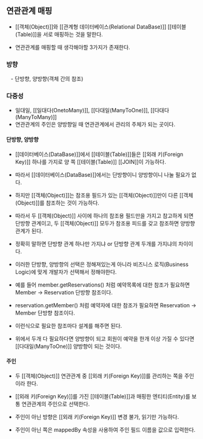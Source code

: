 
## 연관관계 매핑

- [[객체(Object)]]와 [[관계형 데이터베이스(Relational DataBase)]] [[테이블(Table)]]을 서로 매핑하는 것을 말한다.

- 연관관계를 매핑할 때 생각해야할 3가지가 존재한다.
### 방향
 
 - 단방향, 양방향(객체 간의 참조)
### 다중성

- 일대일, [[일대다(OnetoMany)]], [[다대일(ManyToOne)]], [[다대다(ManyToMany)]]
- 연관관계의 주인은 양방향일 때 연관관계에서 관리의 주체가 되는 곳이다.

#### 단방향, 양방향

- [[데이터베이스(DataBase)]]에서 [[테이블(Table)]]들은 [[외래 키(Foreign Key)]] 하나를 가지로 양 쪽 [[테이블(Table)]] [[JOIN]]이 가능하다.
- 따라서 [[데이터베이스(DataBase)]]에서는 단방향이니 양방향이니 나눌 필요가 없다.

- 하지만 [[객체(Object)]]는 참조용 필드가 있는 [[객체(Object)]]만이 다른 [[객체(Object)]]를 참조하는 것이 가능하다. 
- 따라서 두 [[객체(Object)]] 사이에 하나의 참조용 필드만을 가지고 참고하게 되면 단방향 관계이고, 두 [[객체(Object)]] 모두가 참조용 피드를 갖고 참조하면 양방향 관계가 된다.

- 정확히 말하면 단방향 관계 하나만 가지냐 or 단방향 관계 두개를 가지냐의 차이이다.

- 이러한 단방향, 양방향의 선택은 정해져있는게 아니라 비즈니스 로직(Business Logic)에 맞게 개발자가 선택해서 정해야한다.

- 예를 들어 member.getReservations() 처럼 예약목록에 대한 참조가 필요하면 Member -> Reservation 단방향 참조이다.
- reservation.getMember() 처럼 예약자에 대한 참조가 필요하면 Reservation -> Member 단방향 참조이다.
- 이런식으로 필요한 참조마다 설계를 해주면 된다.
- 위에서 두개 다 필요하다면 양방향이 되고 회원이 예약을 한개 이상 가질 수 있다면 [[다대일(ManyToOne)]] 양방향이 되는 것이다.

#### 주인

- 두 [[객체(Object)]] 연관관계 중 [[외래 키(Foreign Key)]]를 관리하는 쪽을 주인이라 한다.
- [[외래 키(Foreign Key)]]를 가진 [[테이블(Table)]]과 매핑한 엔티티(Entity)를 보통 연관관계의 주인으로 선택한다.

- 주인이 아닌 방향은 [[외래 키(Foreign Key)]] 변경 불가, 읽기만 가능하다.
- 주인이 아닌 쪽은 mappedBy 속성을 사용하여 주인 필드 이름을 값으로 입력한다.